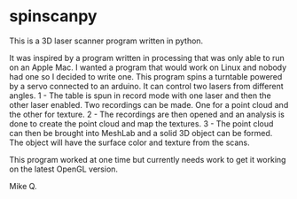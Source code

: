 # spinscanpy

This is a 3D laser scanner program written in python.

It was inspired by a program written in processing that was only able to run on an Apple Mac.
I wanted a program that would work on Linux and nobody had one so I decided to write one.
This program spins a turntable powered by a servo connected to an arduino. It can control 
two lasers from different angles.
1 - The table is spun in record mode with one laser and then the other laser enabled.
	Two recordings can be made. One for a point cloud and the other for texture.
2 - The recordings are then opened and an analysis is done to create the point cloud and map the textures.
3 - The point cloud can then be brought into MeshLab and a solid 3D object can be formed. The object will have the surface color and texture from the scans.

This program worked at one time but currently needs work to get it working on the latest OpenGL
version.

Mike Q.

